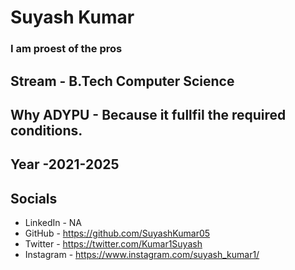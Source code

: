 # Suyash Kumar
### I am proest of the pros

## Stream - B.Tech Computer Science
## Why ADYPU - Because it fullfil the required conditions.
## Year -2021-2025

## Socials
* LinkedIn - NA
* GitHub - https://github.com/SuyashKumar05
* Twitter - https://twitter.com/Kumar1Suyash
* Instagram - https://www.instagram.com/suyash_kumar1/

